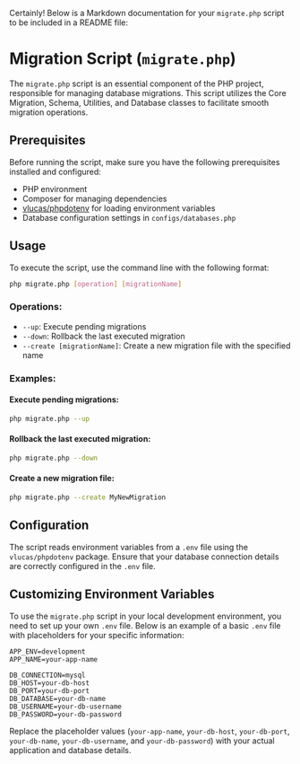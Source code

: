 Certainly! Below is a Markdown documentation for your `migrate.php` script to be included in a README file:

# Migration Script (`migrate.php`)

The `migrate.php` script is an essential component of the PHP project, responsible for managing database migrations. This script utilizes the Core Migration, Schema, Utilities, and Database classes to facilitate smooth migration operations.

## Prerequisites

Before running the script, make sure you have the following prerequisites installed and configured:

- PHP environment
- Composer for managing dependencies
- [vlucas/phpdotenv](https://github.com/vlucas/phpdotenv) for loading environment variables
- Database configuration settings in `configs/databases.php`

## Usage

To execute the script, use the command line with the following format:

```bash
php migrate.php [operation] [migrationName]
```

### Operations:

- `--up`: Execute pending migrations
- `--down`: Rollback the last executed migration
- `--create [migrationName]`: Create a new migration file with the specified name

### Examples:

#### Execute pending migrations:

```bash
php migrate.php --up
```

#### Rollback the last executed migration:

```bash
php migrate.php --down
```

#### Create a new migration file:

```bash
php migrate.php --create MyNewMigration
```

## Configuration

The script reads environment variables from a `.env` file using the `vlucas/phpdotenv` package. Ensure that your database connection details are correctly configured in the `.env` file.

## Customizing Environment Variables

To use the `migrate.php` script in your local development environment, you need to set up your own `.env` file. Below is an example of a basic `.env` file with placeholders for your specific information:

```env
APP_ENV=development
APP_NAME=your-app-name

DB_CONNECTION=mysql
DB_HOST=your-db-host
DB_PORT=your-db-port
DB_DATABASE=your-db-name
DB_USERNAME=your-db-username
DB_PASSWORD=your-db-password
```

Replace the placeholder values (`your-app-name`, `your-db-host`, `your-db-port`, `your-db-name`, `your-db-username`, and `your-db-password`) with your actual application and database details.
